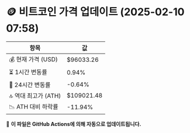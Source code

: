 # 🪙 비트코인 가격 업데이트 (2025-02-10 07:58)

| 항목                | 값 |
|--------------------|----------------|
| 💰 현재 가격 (USD) | $96033.26 |
| ⏳ 1시간 변동률    | 0.94% |
| 📆 24시간 변동률   | -0.64% |
| 🔝 역대 최고가 (ATH) | $109021.48 |
| 📉 ATH 대비 하락률 | -11.94% |

🔄 **이 파일은 GitHub Actions에 의해 자동으로 업데이트됩니다.**
